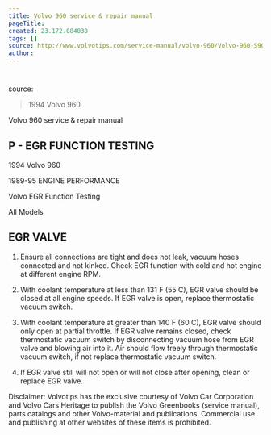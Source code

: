 ```yaml
---
title: Volvo 960 service & repair manual
pageTitle: 
created: 23.172.084038
tags: []
source: http://www.volvotips.com/service-manual/volvo-960/Volvo-960-S90-V90-EGR-function-testing-service-repair-manual.html
author: 
---
```


# 
source: [](http://www.volvotips.com/service-manual/volvo-960/Volvo-960-S90-V90-EGR-function-testing-service-repair-manual.html)

> 1994 Volvo 960


Volvo 960 service & repair manual

## P - EGR FUNCTION TESTING

1994 Volvo 960

1989-95 ENGINE PERFORMANCE

Volvo EGR Function Testing

All Models

## EGR VALVE

1.  Ensure all connections are tight and does not leak, vacuum hoses connected and not kinked. Check EGR function with cold and hot engine at different engine RPM.
    
2.  With coolant temperature at less than 131 F (55 C), EGR valve should be closed at all engine speeds. If EGR valve is open, replace thermostatic vacuum switch.
    
3.  With coolant temperature at greater than 140 F (60 C), EGR valve should only open at partial throttle. If EGR valve remains closed, check thermostatic vacuum switch by disconnecting vacuum hose from EGR valve and blowing air into it. Air should flow freely through thermostatic vacuum switch, if not replace thermostatic vacuum switch.
    
4.  If EGR valve still will not open or will not close after opening, clean or replace EGR valve.
    

Disclaimer: Volvotips has the exclusive courtesy of Volvo Car Corporation and Volvo Cars Heritage to publish the Volvo Greenbooks (service manual), parts catalogs and other Volvo-material and publications. Commercial use and publishing at other websites of these items is prohibited.
